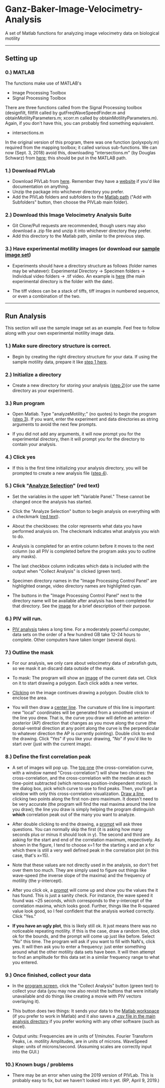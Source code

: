 # Ganz-Baker-Image-Velocimetry-Analysis

A set of Matlab functions for analyzing image velocimetry data on biological motility

---

## Setting up

### 0.) MATLAB

The functions make use of MATLAB's 

- Image Processing Toolbox
- Signal Processing Toolbox

There are three functions called from the Signal Processing toolbox (designfilt, filtfilt called by gutFreqWaveSpeedFinder.m and obtainMotilityParameters.m; xcorr.m called by obtainMotilityParameters.m). Again, if you don't have this, you can probably find something equivalent.

- intersections.m

In the original version of this program, there was one function (polyxpoly.m) required from the mapping toolbox; it called various sub-functions. We can now (Sept. 3, 2018) avoid this, downloading "intersections.m" (by Douglas Schwarz) from [here](https://www.mathworks.com/matlabcentral/fileexchange/11837-fast-and-robust-curve-intersections);  this should be put in the MATLAB path. 


### 1.) Download PIVLab

* Download PIVLab from [here](http://www.mathworks.com/matlabcentral/fileexchange/27659-pivlab-time-resolved-particle-image-velocimetry--piv--tool). Remember they have a [website](http://pivlab.blogspot.com) if you'd like documentation on anything.
* Unzip the package into whichever directory you prefer.
* Add the PIVLab folders and subfolders to the [Matlab path](https://www.mathworks.com/help/matlab/matlab_env/add-remove-or-reorder-folders-on-the-search-path.html) ("Add with Subfolders" button, then choose the PIVLab main folder).

### 2.) Download this Image Velocimetry Analysis Suite

* Git Clone/Pull requests are recommended, though users may also download a .zip file and unzip it into whichever directory they prefer.
* Add this directory to the Matlab path, similar to the previous step.

### 3.) Have experimental motility images (or download our [sample image set](https://www.dropbox.com/s/zendq38z74jsxh8/ImageVelocimetryAnalysis_TestData.tif?dl=0))

* Experiments should have a directory structure as follows (folder names may be whatever): Experimental Directory -> Specimen folders -> Individual video folders -> .tif video. An example is [here](https://www.dropbox.com/s/uiveank3rndqsr7/GanzBakerIVADirectoryStructure.png?dl=0) (the main experimental directory is the folder with the date).

* The tiff videos can be a stack of tiffs, tiff images in numbered sequence, or even a combination of the two.

---

## Run Analysis

This section will use the sample image set as an example. Feel free to follow along with your own experimental motility image data.

### 1.) Make sure directory structure is correct.

* Begin by creating the right directory structure for your data. If using the sample motility data, prepare it like [step 1 here](https://www.dropbox.com/s/4wrd6fbymf4hs91/Starting%20Program.png?dl=0).

### 2.) Initialize a directory 

* Create a new directory for storing your analysis ([step 2](https://www.dropbox.com/s/4wrd6fbymf4hs91/Starting%20Program.png?dl=0))(or use the same directory as your experiment).

### 3.) Run program

* Open Matlab. Type "analyzeMotility;" (no quotes) to begin the program ([step 3](https://www.dropbox.com/s/4wrd6fbymf4hs91/Starting%20Program.png?dl=0)). If you want, enter the experiment and data directories as string arguments to avoid the next few prompts.

* If you did not add any arguments, it will now prompt you for the experimental directory, then it will prompt you for the directory to contain your analysis.

### 4.) Click yes 

* If this is the first time initializing your analysis directory, you will be prompted to create a new analysis file ([step 4](https://www.dropbox.com/s/4wrd6fbymf4hs91/Starting%20Program.png?dl=0)).

### 5.) Click "[Analyze Selection](https://www.dropbox.com/s/v1yhk16up409sp7/Program.png?dl=0)" (red text)

* Set the variables in the upper left "Variable Panel." These cannot be changed once the analysis has started.

* Click the "Analyze Selection" button to begin analysis on everything with a checkmark ([red text](https://www.dropbox.com/s/v1yhk16up409sp7/Program.png?dl=0)).

* About the checkboxes: the color represents what data you have performed analysis on. The checkmark indicates what analysis you wish to do. 

* Analysis is completed for an entire column before it moves to the next column (so all PIV is completed before the program asks you to outline any masks). 

* The last checkbox column indicates which data is included with the output when "Collect Analysis" is clicked (green text).

* Specimen directory names in the "Image Processing Control Panel" are highlighted orange, video directory names are highlighted cyan.

* The buttons in the "Image Processing Control Panel" next to the directory name will be available after analysis has been completed for that directory. See the [image](https://www.dropbox.com/s/v1yhk16up409sp7/Program.png?dl=0) for a brief description of their purpose.

### 6.) PIV will run.

* [PIV analysis](https://www.dropbox.com/s/o6gb7k0ggd184a8/PIV%20Running.png?dl=0) takes a long time. For a moderately powerful computer, data sets on the order of a few hundred GB take 12-24 hours to complete. Other computers have taken longer (several days).

### 7.) Outline the mask

* For our analysis, we only care about velocimetry data of zebrafish guts, so we mask it an discard data outside of the mask.

* To mask: The program will show an [image](https://www.dropbox.com/s/3a0l0tpndhk2bii/Begin%20Outlining.png?dl=0) of the current data set. Click on it to start drawing a polygon. Each click adds a new vertex.

* [Clicking](https://www.dropbox.com/s/u8jy0gb5cxz75vj/outline.png?dl=0) on the image continues drawing a polygon. Double click to enclose the area.

* You will then draw a [center line](https://www.dropbox.com/s/wj7yxwrt9egx8og/middleline.png?dl=0). The curvature of this line is important: new "local" coordinates will be generated from a smoothed version of the line you drew. That is, the curve you draw will define an anterior-posterior (AP) direction that changes as you move along the curve (the dorsal-ventral direction at any point along the curve is the perpendicular to whatever direction the AP is currently pointing). Double click to end the drawing. Click "Yes" if you like your drawing, "No" if you'd like to start over (just with the current image).

### 8.) Define the first correlation peak

* A set of images will pop up. The [top one](https://www.dropbox.com/s/qiarsnctl660yog/Begin%20XCorr.png?dl=0) (the cross-correlation curve, with a window named "Cross-correlation") will show two choices: the cross-correlation, and the cross-correlation with the median at each time-point subtracted (which removes position-independent motion). In the dialog box, pick which curve to use to find peaks. Then, you'll get a window with only this cross-correlation visualization. [Draw a line](https://www.dropbox.com/s/rko8sn36kfvncdf/Define%20line.png?dl=0), clicking two points along the first non-zero maximum. It doesn't need to be very accurate (the program will find the real maxima around the line you draw); the line you draw is simply helping the program distinguish **which** correlation peak out of the many you want to analyze.

* After double clicking to end the drawing, a [prompt](https://www.dropbox.com/s/rko8sn36kfvncdf/Define%20line.png?dl=0) will ask three questions. You can normally skip the first (it is asking how many seconds plus or minus it should look in y). The second and third are asking for the start and end of the correlation maximum, respectively. As shown in the figure, I tend to choose x=1 for the starting x and an x for which there is still a very well defined peak in the correlation plot (in this case, that's x=15). 

* Note that these values are not directly used in the analysis, so don't fret over them too much. They are simply used to figure out things like wave-speed (the inverse slope of the maxima) and the frequency of motility (the y-intercept).

* After you click ok, a [prompt](https://www.dropbox.com/s/s6v276ldoh3460e/Is%20XCorrGood.png?dl=0) will come up and show you the values the it has found. This is just a sanity check. For instance, the wave speed it found was ~25 seconds, which corresponds to the y-intercept of the correlation maxima, which looks good. Further, things like the R-squared value look good, so I feel confident that the analysis worked correctly. Click "Yes."

* **If you have an ugly plot**, this is likely still ok. It just means there was no noticeable repeating motility. If this is the case, draw a random line, click ok for the bounds, and the prompt will come up just like before. Select "No" this time. The program will ask if you want to fill with NaN's, click yes. It will then ask you to enter a frequency: just enter something around what the other motility data sets have been. It will then attempt to find an amplitude for this data set in a similar frequency range to what you entered.

### 9.) Once finished, collect your data

* In the [program screen](https://www.dropbox.com/s/v1yhk16up409sp7/Program.png?dl=0), click the "Collect Analysis" button (green text) to collect your data (you may now also revisit the buttons that were initially unavailable and do things like creating a movie with PIV vectors overlaying it).

* This button does two things: It sends your data to the [Matlab workspace](https://www.dropbox.com/s/cgj74ary6tspr9f/Variables%20sent%20to%20workspace.png?dl=0) (if you prefer to work in Matlab) and it also saves a [.csv file in the main analysis directory](https://www.dropbox.com/s/m011h0copbfbolw/Variables%20set%20to%20csv.png?dl=0) if you prefer working with any other software (such as excel).

* Output units: Frequencies are in units of 1/minutes. Fourier Transform Peaks, i.e. motility Amplitudes, are in units of microns. WaveSpeed slope: units of microns/second. (Assuming scales are correctly input into the GUI.) 

### 10.) Known bugs / problems

* There may be an error when using the 2019 version of PIVLab. This is probably easy to fix, but we haven't looked into it yet. (RP, April 9, 2019.)